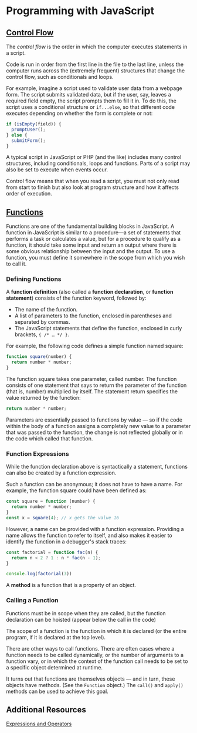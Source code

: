 # Programming with JavaScript

## [Control Flow](https://developer.mozilla.org/en-US/docs/Glossary/Control_flow)

The *control flow* is the order in which the computer executes statements in a script.

Code is run in order from the first line in the file to the last line, unless the computer runs across the (extremely frequent) structures that change the control flow, such as conditionals and loops.

For example, imagine a script used to validate user data from a webpage form. The script submits validated data, but if the user, say, leaves a required field empty, the script prompts them to fill it in. To do this, the script uses a conditional structure or `if...else`, so that different code executes depending on whether the form is complete or not:

```javascript
if (isEmpty(field)) {
  promptUser();
} else {
  submitForm();
}
```

A typical script in JavaScript or PHP (and the like) includes many control structures, including conditionals, loops and functions. Parts of a script may also be set to execute when events occur.

Control flow means that when you read a script, you must not only read from start to finish but also look at program structure and how it affects order of execution.

## [Functions](https://developer.mozilla.org/en-US/docs/Web/JavaScript/Guide/Functions)

Functions are one of the fundamental building blocks in JavaScript. A function in JavaScript is similar to a procedure—a set of statements that performs a task or calculates a value, but for a procedure to qualify as a function, it should take some input and return an output where there is some obvious relationship between the input and the output. To use a function, you must define it somewhere in the scope from which you wish to call it.

### Defining Functions

A **function definition** (also called a **function declaration**, or **function statement**) consists of the function keyword, followed by:

- The name of the function.
- A list of parameters to the function, enclosed in parentheses and separated by commas.
- The JavaScript statements that define the function, enclosed in curly brackets, `{ /* … */ }`.

For example, the following code defines a simple function named square:

```javascript
function square(number) {
  return number * number;
}
```

The function square takes one parameter, called number. The function consists of one statement that says to return the parameter of the function (that is, number) multiplied by itself. The statement return specifies the value returned by the function:

```javascript
return number * number;
```

Parameters are essentially passed to functions by value — so if the code within the body of a function assigns a completely new value to a parameter that was passed to the function, the change is not reflected globally or in the code which called that function.

### Function Expressions

While the function declaration above is syntactically a statement, functions can also be created by a function expression.

Such a function can be anonymous; it does not have to have a name. For example, the function square could have been defined as:

```javascript
const square = function (number) {
  return number * number;
}
const x = square(4); // x gets the value 16
```

However, a name can be provided with a function expression. Providing a name allows the function to refer to itself, and also makes it easier to identify the function in a debugger's stack traces:

```javascript
const factorial = function fac(n) {
  return n < 2 ? 1 : n * fac(n - 1);
}

console.log(factorial(3))
```

A **method** is a function that is a property of an object.

### Calling a Function

Functions must be in scope when they are called, but the function declaration can be hoisted (appear below the call in the code)

The scope of a function is the function in which it is declared (or the entire program, if it is declared at the top level).

There are other ways to call functions. There are often cases where a function needs to be called dynamically, or the number of arguments to a function vary, or in which the context of the function call needs to be set to a specific object determined at runtime.

It turns out that functions are themselves objects — and in turn, these objects have methods. (See the `Function` object.) The `call()` and `apply()` methods can be used to achieve this goal.

## Additional Resources

[Expressions and Operators](https://developer.mozilla.org/en-US/docs/Web/JavaScript/Guide/Expressions_and_Operators)
